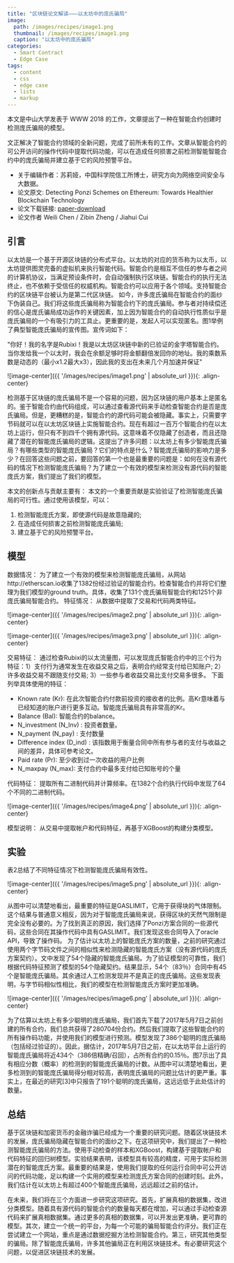 ```yaml
---
title: "区块链论文解读———以太坊中的庞氏骗局"
image: 
  path: /images/recipes/image1.png
  thumbnail: /images/recipes/image1.png
  caption: "以太坊中的庞氏骗局"
categories:
  - Smart Contract
  - Edge Case
tags:
  - content
  - css
  - edge case
  - lists
  - markup
---
```


本文是中山大学发表于 WWW 2018 的工作，文章提出了一种在智能合约创建时检测庞氏骗局的模型。


文正解决了智能合约领域的全新问题，完成了前所未有的工作。文章从智能合约的可公开访问的操作代码中提取代码功能，可以在造成任何损害之前检测智能智能合约中的庞氏骗局并建立基于它的风险预警平台。

* 关于编辑作者：苏莉娅，中国科学院信工所博士，研究方向为网络空间安全与大数据。
* 论文原文: Detecting Ponzi Schemes on Ethereum: Towards Healthier Blockchain Technology
* 论文下载链接:  [paper-download](https://dl.acm.org/citation.cfm?id=3186046)
* 论文作者  Weili Chen / Zibin Zheng / Jiahui Cui



## 引言

以太坊是一个基于开源区块链的分布式平台。以太坊的对应的货币称为以太币，以太坊提供图灵完备的虚拟机来执行智能代码。智能合约是相互不信任的参与者之间的计算机协议，当满足预设条件时，会自动强制执行区块链。智能合约的执行无法终止，也不依赖于受信任的权威机构。智能合约可以应用于各个领域。支持智能合约的区块链平台被认为是第二代区块链。
如今，许多庞氏骗局在智能合约的面纱下伪装自己。我们将这些庞氏骗局称为智能合约下的庞氏骗局。参与者对持续偿还的信心是庞氏骗局成功运作的关键因素，加上因为智能合约的自动执行性质似乎是庞氏骗局的一个有吸引力的工具止。更重要的是，发起人可以实现匿名。图1举例了典型智能庞氏骗局的宣传图。宣传词如下：

"你好！我的名字是Rubixi！我是以太坊区块链中新的已验证的金字塔智能合约。当你发给我一个以太时，我会在余额足够时将金额翻倍发回你的地址。我的乘数系数是动态的（最小x1.2最大x3），因此我的支出在未来几个月加速并保证"

![image-center]({{ '/images/recipes/image1.png' | absolute_url }}){: .align-center}

检测基于区块链的庞氏骗局不是一个容易的问题，因为区块链的用户基本上是匿名的。鉴于智能合约由代码组成，可以通过查看源代码来手动检查智能合约是否是庞氏骗局。但是，更糟糕的是，智能合约的源代码可能会被隐藏。事实上，只需要字节码就可以在以太坊区块链上实施智能合约。现在有超过一百万个智能合约在以太坊上运行，但只有不到四千个拥有源代码。这意味着不仅隐藏了创造者，而且还隐藏了潜在的智能庞氏骗局的逻辑。这提出了许多问题：以太坊上有多少智能庞氏骗局？有哪些类型的智能庞氏骗局？它们的特点是什么？智能庞氏骗局的影响力是多少？在回答这些问题之前，要回答的第一个也是最重要的问题是：如何在没有源代码的情况下检测智能庞氏骗局？为了建立一个有效的模型来检测没有源代码的智能庞氏方案，我们提出了我们的模型。

本文的创新点与贡献主要有：
本文的一个重要贡献是实验验证了检测智能庞氏骗局的可行性。通过使用该模型，可以：
1. 检测智能庞氏方案，即使源代码是故意隐藏的; 
2. 在造成任何损害之前检测智能庞氏骗局; 
3. 建立基于它的风险预警平台。



## 模型

数据情况：
为了建立一个有效的模型来检测智能庞氏骗局，从网站http://etherscan.io收集了1382份经过验证的智能合约。检查智能合约并将它们整理为我们模型的ground truth。具体，收集了131个庞氏骗局智能合约和1251个非庞氏骗局智能合约。
特征情况：
从数据中提取了交易和代码两类特征。

![image-center]({{ '/images/recipes/image2.png' | absolute_url }}){: .align-center}

![image-center]({{ '/images/recipes/image3.png' | absolute_url }}){: .align-center}

交易特征：
通过检查Rubixi的以太流量图，可以发现庞氏智能合约中的三个行为特征：1）支付行为通常发生在收益交易之后，表明合约经常支付给已知账户; 2）许多收益交易不跟随支付交易; 3）一些参与者收益交易比支付交易多很多。
下面列举具体使用的特征：
* Known rate (Kr): 在此次智能合约付款前投资的接收者的比例。高Kr意味着与已经知道的账户进行更多互动。智能庞氏骗局具有非常高的Kr。
* Balance (Bal): 智能合约的balance。
* N_investment (N_Inv) : 投资者数量。
* N_payment (N_pay) : 支付数量
* Difference index (D_ind) : 该指数用于衡量合同中所有参与者的支付与收益之间的差异，具体可参考论文。
* Paid rate (Pr): 至少收到过一次收益的用户比例
* N_maxpay (N_max): 支付合约中最多支付给已知账号的个量

代码特征：
提取所有二进制代码并计算频率。在1382个合约执行代码中发现了64个不同的二进制代码。

![image-center]({{ '/images/recipes/image4.png' | absolute_url }}){: .align-center}

模型说明：
从交易中提取帐户和代码特征，再基于XGBoost的构建分类模型。

## 实验

表2总结了不同特征情况下检测智能庞氏骗局有效性。

![image-center]({{ '/images/recipes/image5.png' | absolute_url }}){: .align-center}

从图中可以清楚地看出，最重要的特征是GASLIMIT，它用于获得块的气体限制。这个结果与普通意义相反，因为对于智能庞氏骗局来说，获得区块的天然气限制是完全没有必要的。为了找到真正的原因，我们选择了Ponzi方案合同的一些源代码，这些合同在其操作代码中具有GASLIMIT。我们发现这些合同导入了oracle API，导致了操作码。
为了估计以太坊上的智能庞氏方案的数量，之前的研究通过使用两个字节码文件之间的相似性来检测隐藏的智能庞氏方案（没有源代码的庞氏方案契约）。文中发现了54个隐藏的智能庞氏骗局。为了验证模型的可靠性，我们根据代码特征预测了模型的54个隐藏契约。结果显示，54个（83％）合同中有45个是智能庞氏骗局。其余通过人工检测发现并不是真正的庞氏骗局。这些发现表明，与字节码相似性相比，我们的模型在检测智能庞氏方案时更加准确。

![image-center]({{ '/images/recipes/image6.png' | absolute_url }}){: .align-center}

为了估算以太坊上有多少聪明的庞氏骗局，我们首先下载了2017年5月7日之前创建的所有合约，我们总共获得了280704份合约。然后我们提取了这些智能合约的所有操作码功能，并使用我们的模型进行预测。模型发现了386个聪明的庞氏骗局（包括经过验证的）。因此，据估计，2017年5月7日之前，在以太坊平台上运行的智能庞氏骗局将近434个（386倍精确/召回），占所有合约的0.15％。图7示出了具有相应分数（概率）的检测到的智能庞氏骗局的计数。从图中可以清楚地看出，更多检测到的智能庞氏骗局得分相对较高，表明庞氏骗局的问题比估计的更严重。事实上，在最近的研究[3]中只报告了191个聪明的庞氏骗局，这远远低于此处估计的数量。

## 总结

基于区块链和加密货币的金融诈骗已经成为一个重要的研究问题。随着区块链技术的发展，庞氏骗局隐藏在智能合约的面纱之下。在这项研究中，我们提出了一种检测智能庞氏骗局的方法。使用手动检查的样本和XGBoost，构建基于提取帐户和代码特征的回归树模型。实验结果表明，该模型具有较高的精度，可用于实际检测潜在的智能庞氏方案。最重要的结果是，使用我们提取的任何运行合同中可公开访问的代码功能，足以构建一个实用的模型来检测庞氏方案合同的创建时刻。此外，我们估计在以太坊上有超过400个智能庞氏骗局，远远超过之前的估计。

在未来，我们将在三个方面进一步研究这项研究。首先，扩展真相的数据集，改进分类模型。随着具有源代码的智能合约的数量每天都在增加，可以通过手动检查源代码来扩展真相数据集。通过更多的真相的数据集，可以开发出更准确，更可靠的模型。其次，建立一个统一的平台，为每一个可能的骗局智能合约评分。我们正在尝试建立一个网站，重点是通过数据挖掘方法检测智能合约。第三，研究其他类型的骗局。除了智能庞氏骗局，许多其他骗局正在利用区块链技术。有必要研究这个问题，以促进区块链技术的发展。